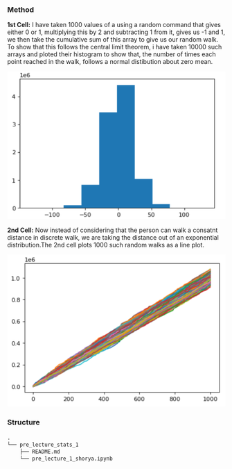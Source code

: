 ### Method
**1st Cell:**
    I have taken 1000 values of a using a random command that gives either 0 or 1, multiplying this by 2 and subtracting 1 from it, gives us -1 and 1, we then take the cumulative sum of this array to give us our random walk. To show that this follows the central limit theorem, i have taken 10000 such arrays and ploted their histogram to show that, the number of times each point reached in the walk, follows a normal distibution about zero mean.
    
![histogram](./1st_cell_fig.png)
    
**2nd Cell:**
    Now instead of considering that the person can walk a consatnt distance in discrete walk, we are taking the distance out of an exponential distribution.The 2nd cell plots 1000 such random walks as a line plot.
    
![line plot](./2nd_cell_fig.png)
    

### Structure
    .
    └── pre_lecture_stats_1
        ├── README.md
        └── pre_lecture_1_shorya.ipynb
